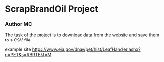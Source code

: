 # ScrapBrandOil Project 
### Author MC 

The task of the project is to download data from the website and save them to a CSV file

example site
https://www.eia.gov/dnav/pet/hist/LeafHandler.ashx?n=PET&s=RBRTE&f=M 
